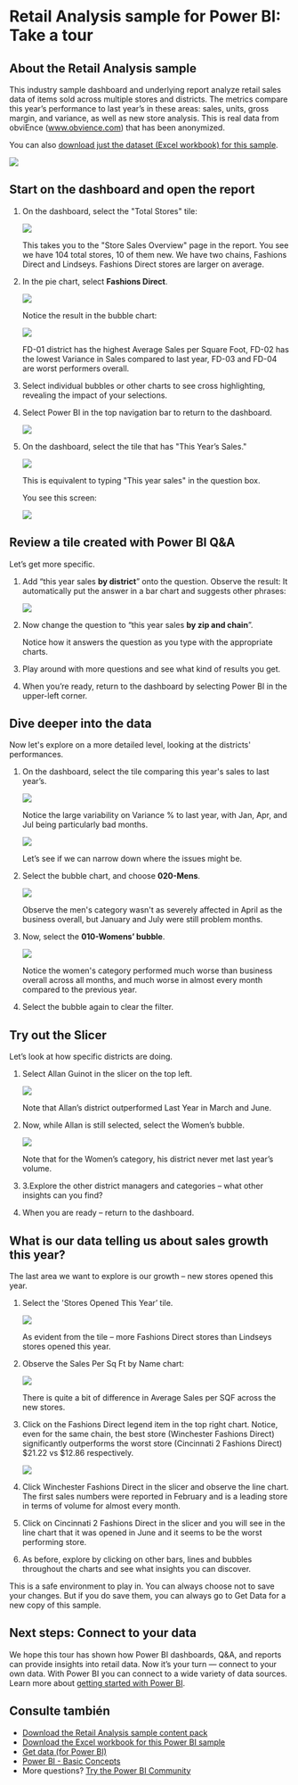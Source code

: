 <properties
   pageTitle="Retail Analysis sample for Power BI: Take a tour"
   description="Retail Analysis sample for Power BI: Take a tour"
   services="powerbi"
   documentationCenter=""
   authors="amandacofsky"
   manager="mblythe"
   backup=""
   editor=""
   tags=""
   qualityFocus="no"
   qualityDate=""/>

<tags
   ms.service="powerbi"
   ms.devlang="NA"
   ms.topic="article"
   ms.tgt_pltfrm="NA"
   ms.workload="powerbi"
   ms.date="07/18/2016"
   ms.author="amac"/>

# <a name="retail-analysis-sample-for-power-bi:-take-a-tour"></a>Retail Analysis sample for Power BI: Take a tour

##  <a name="about-the-retail-analysis-sample"></a>About the Retail Analysis sample

This industry sample dashboard and underlying report analyze retail sales data of items sold across multiple stores and districts. The metrics compare this year’s performance to last year’s in these areas:  sales, units, gross margin, and variance, as well as new store analysis. This is real data from obviEnce (<bpt id="p1">[</bpt>www.obvience.com<ept id="p1">](http://www.obvience.com)</ept>) that has been anonymized.

You can also <bpt id="p1">[</bpt>download just the dataset (Excel workbook) for this sample<ept id="p1">](http://go.microsoft.com/fwlink/?LinkId=528592)</ept>.

![](media/powerbi-sample-retail-analysis-take-a-tour/retail1.png)

##  <a name="start-on-the-dashboard-and-open-the-report"></a>Start on the dashboard and open the report

1.  On the dashboard, select the "Total Stores" tile:

    ![](media/powerbi-sample-retail-analysis-take-a-tour/retail-analysis-7.png)  

    This takes you to the "Store Sales Overview" page in the report. You see we have 104 total stores, 10 of them new. We have two chains, Fashions Direct and Lindseys. Fashions Direct stores are larger on average.

2.  In the pie chart, select <bpt id="p1">**</bpt>Fashions Direct<ept id="p1">**</ept>.

    ![](media/powerbi-sample-retail-analysis-take-a-tour/retail3.png)  

    Notice the result in the bubble chart:

    ![](media/powerbi-sample-retail-analysis-take-a-tour/PBI_Sample_RetAnlBubbles.png)  

    FD-01 district has the highest Average Sales per Square Foot, FD-02 has the lowest Variance in Sales compared to last year, FD-03 and FD-04 are worst performers overall.

3.  Select individual bubbles or other charts to see cross highlighting, revealing the impact of your selections.

4.  Select Power BI in the top navigation bar to return to the dashboard.

    ![](media/powerbi-sample-retail-analysis-take-a-tour/retail-analysis.png)

5.  On the dashboard, select the tile that has "This Year’s Sales."

    ![](media/powerbi-sample-retail-analysis-take-a-tour/PBI_Sample_RetAnlThisYrSales.png)

    This is equivalent to typing "This year sales" in the question box.

    You see this screen:

    ![](media/powerbi-sample-retail-analysis-take-a-tour/retail7.png)

##  <a name="review-a-tile-created-with-power-bi-q&a"></a>Review a tile created with Power BI Q&amp;A

Let’s get more specific.

1.  Add “this year sales <bpt id="p1">**</bpt>by district<ept id="p1">**</ept>” onto the question. Observe the result: It automatically put the answer in a bar chart and suggests other phrases:

    ![](media/powerbi-sample-retail-analysis-take-a-tour/retail8.png)

2.  Now change the question to “this year sales <bpt id="p1">**</bpt>by zip and chain<ept id="p1">**</ept>”.

    Notice how it answers the question as you type with the appropriate charts.

3.  Play around with more questions and see what kind of results you get.

4.  When you’re ready, return to the dashboard by selecting Power BI in the upper-left corner.

##  <a name="dive-deeper-into-the-data"></a>Dive deeper into the data

Now let's explore on a more detailed level, looking at the districts' performances.

1.  On the dashboard, select the tile comparing this year's sales to last year’s.

    ![](media/powerbi-sample-retail-analysis-take-a-tour/PBI_Sample_RetAnlAreaCht.png)

    Notice the large variability on Variance % to last year, with Jan, Apr, and Jul being particularly bad months.

    ![](media/powerbi-sample-retail-analysis-take-a-tour/PBI_Sample_RetAnlSalesVarCol.png)

    Let’s see if we can narrow down where the issues might be.

2.  Select the bubble chart, and choose <bpt id="p1">**</bpt>020-Mens<ept id="p1">**</ept>.

    ![](media/powerbi-sample-retail-analysis-take-a-tour/retail11.png)  

    Observe the men's category wasn't as severely affected in April as the business overall, but January and July were still problem months.

3.  Now, select the <bpt id="p1">**</bpt>010-Womens’ bubble<ept id="p1">**</ept>.

    ![](media/powerbi-sample-retail-analysis-take-a-tour/retail12.png)

    Notice the women's category performed much worse than business overall across all months, and much worse in almost every month compared to the previous year.

4.  Select the bubble again to clear the filter.

##  <a name="try-out-the-slicer"></a>Try out the Slicer

Let’s look at how specific districts are doing.

1.  Select Allan Guinot in the slicer on the top left.

    ![](media/powerbi-sample-retail-analysis-take-a-tour/retail13.png)

    Note that Allan’s district outperformed Last Year in March and June.

2.  Now, while Allan is still selected, select the Women’s bubble.

    ![](media/powerbi-sample-retail-analysis-take-a-tour/retail14.png)

    Note that for the Women’s category, his district never met last year’s volume.

3.  3.Explore the other district managers and categories – what other insights can you find?

4.  When you are ready – return to the dashboard.

## <a name="what-is-our-data-telling-us-about-sales-growth-this-year?"></a>What is our data telling us about sales growth this year?

The last area we want to explore is our growth – new stores opened this year.

1.  Select the 'Stores Opened This Year’ tile.

    ![](media/powerbi-sample-retail-analysis-take-a-tour/retail15.png)

    As evident from the tile – more Fashions Direct stores than Lindseys stores opened this year.

2.  Observe the Sales Per Sq Ft by Name chart:

    ![](media/powerbi-sample-retail-analysis-take-a-tour/15.png)

     There is quite a bit of difference in Average Sales per SQF across the new stores.

3.  Click on the Fashions Direct legend item in the top right chart. Notice, even for the same chain, the best store (Winchester Fashions Direct) significantly outperforms the worst store (Cincinnati 2 Fashions Direct) $21.22 vs $12.86 respectively.

    ![](media/powerbi-sample-retail-analysis-take-a-tour/17b.png)

4.  Click Winchester Fashions Direct in the slicer and observe the line chart. The first sales numbers were reported in February and is a leading store in terms of volume for almost every month.

5.  Click on Cincinnati 2 Fashions Direct in the slicer and you will see in the line chart that it was opened in June and it seems to be the worst performing store.

6.  As before, explore by clicking on other bars, lines and bubbles throughout the charts and see what insights you can discover.

This is a safe environment to play in. You can always choose not to save your changes. But if you do save them, you can always go to Get Data for a new copy of this sample.

## <a name="next-steps:-connect-to-your-data"></a>Next steps: Connect to your data

We hope this tour has shown how Power BI dashboards, Q&amp;A, and reports can provide insights into retail data. Now it’s your turn — connect to your own data. With Power BI you can connect to a wide variety of data sources. Learn more about <bpt id="p1">[</bpt>getting started with Power BI<ept id="p1">](https://support.office.com/article/Get-Started-with-Power-BI-Preview-0f0237e2-f74f-49ab-82ea-1990c3c3deb8)</ept>.

## <a name="see-also"></a>Consulte también

-   <bpt id="p1">[</bpt>Download the Retail Analysis sample content pack<ept id="p1">](powerbi-sample-tutorial-connect-to-the-samples.md)</ept>
-   <bpt id="p1">[</bpt>Download the Excel workbook for this Power BI sample<ept id="p1">](http://go.microsoft.com/fwlink/?LinkId=528592)</ept>
-   <bpt id="p1">[</bpt>Get data (for Power BI)<ept id="p1">](powerbi-service-get-data.md)</ept>
-   <bpt id="p1">[</bpt>Power BI - Basic Concepts<ept id="p1">](powerbi-service-basic-concepts.md)</ept>
-  More questions? <bpt id="p1">[</bpt>Try the Power BI Community<ept id="p1">](http://community.powerbi.com/)</ept>
